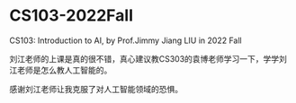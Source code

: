 # CS103-2022Fall
CS103: Introduction to AI, by Prof.Jimmy Jiang LIU in 2022 Fall

刘江老师的上课是真的很不错，真心建议教CS303的袁博老师学习一下，学学刘江老师是怎么教人工智能的。

感谢刘江老师让我克服了对人工智能领域的恐惧。